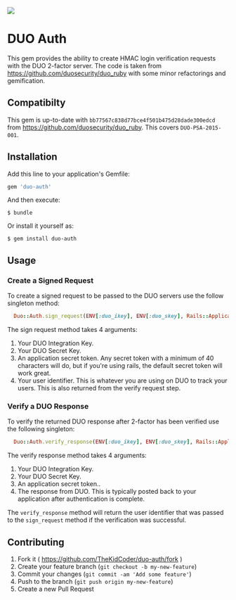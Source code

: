 ![](http://techjeeper.com/wp-content/uploads/2013/08/Wordmark-Duo.png)

# DUO Auth 

This gem provides the ability to create HMAC login verification requests with the DUO 2-factor server.
The code is taken from https://github.com/duosecurity/duo_ruby with some minor refactorings and gemification.

## Compatibilty
This gem is up-to-date with `bb77567c838d77bce4f501b475d28dade300edcd` from https://github.com/duosecurity/duo_ruby.
This covers `DUO-PSA-2015-001`.

## Installation

Add this line to your application's Gemfile:

```ruby
gem 'duo-auth'
```

And then execute:

    $ bundle

Or install it yourself as:

    $ gem install duo-auth

## Usage

### Create a Signed Request

To create a signed request to be passed to the DUO servers use the follow singleton method:
```ruby
  Duo::Auth.sign_request(ENV[:duo_ikey], ENV[:duo_skey], Rails::Application.config.secret_token, @user.id)
```

The sign request method takes 4 arguments:
1. Your DUO Integration Key.
2. Your DUO Secret Key.
3. An application secret token. Any secret token with a minimum of 40 characters will do, but if you're using rails, the default secret token will work great.
4. Your user identifier. This is whatever you are using on DUO to track your users. This is also returned from the verify request step.

### Verify a DUO Response

To verify the returned DUO response after 2-factor has been verified use the following singleton:
```ruby
  Duo::Auth.verify_response(ENV[:duo_ikey], ENV[:duo_skey], Rails::Application.config.secret_token, params[:sig_response])
```
The verify response method takes 4 arguments:
1. Your DUO Integration Key.
2. Your DUO Secret Key.
3. An application secret token..
4. The response from DUO. This is typically posted back to your application after authentication is complete.

The `verify_response` method will return the user identifier that was passed to the `sign_request` method if the verification was successful.

## Contributing

1. Fork it ( https://github.com/TheKidCoder/duo-auth/fork )
2. Create your feature branch (`git checkout -b my-new-feature`)
3. Commit your changes (`git commit -am 'Add some feature'`)
4. Push to the branch (`git push origin my-new-feature`)
5. Create a new Pull Request
